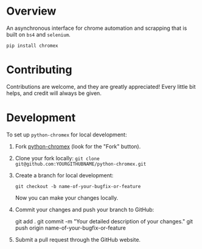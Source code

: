 # Overview

An asynchronous interface for chrome automation and scrapping that is built on ``bs4`` and ``selenium``.


    pip install chromex

# Contributing


Contributions are welcome, and they are greatly appreciated! Every
little bit helps, and credit will always be given.

# Development

To set up `python-chromex` for local development:

1. Fork [python-chromex](<https://github.com/danphenderson/python-chromex>) (look for the "Fork" button).
2. Clone your fork locally:
   `git clone git@github.com:YOURGITHUBNAME/python-chromex.git`

3. Create a branch for local development:

    `git checkout -b name-of-your-bugfix-or-feature`

   Now you can make your changes locally.

4. Commit your changes and push your branch to GitHub:

    git add .
    git commit -m "Your detailed description of your changes."
    git push origin name-of-your-bugfix-or-feature

5. Submit a pull request through the GitHub website.
